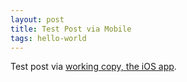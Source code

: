 ```yaml
--- 
layout: post
title: Test Post via Mobile 
tags: hello-world
---
```


Test post via [working copy, the iOS app](https://workingcopyapp.com/). 